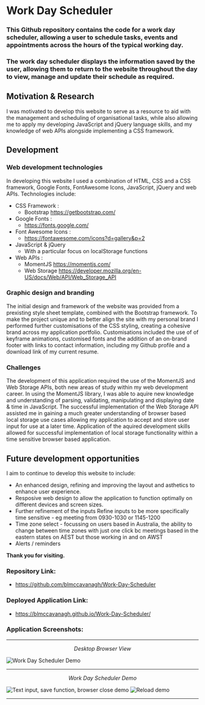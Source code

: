 # Work Day Scheduler

### This Github repository contains the code for a work day scheduler, allowing a user to schedule tasks, events and appointments across the hours of the typical working day.

### The work day scheduler displays the information saved by the user, allowing them to return to the website throughout the day to view, manage and update their schedule as required.

## Motivation & Research

I was motivated to develop this website to serve as a resource to aid with the management and scheduling of organisational tasks, while also allowing me to apply my developing JavaScript and jQuery language skills, and my knowledge of web APIs alongside implementing a CSS framework.

##  Development
### Web development technologies 
In developing this website I used a combination of HTML, CSS and a CSS framework, Google Fonts, FontAwesome Icons, JavaScript, jQuery and web APIs. Technologies include:

* CSS Framework :
    * Bootstrap https://getbootstrap.com/
* Google Fonts :
    * https://fonts.google.com/
* Font Awesome Icons :
    * https://fontawesome.com/icons?d=gallery&p=2
* JavaScript & jQuery
    * With a particular focus on localStorage functions
* Web APIs :
    * MomentJS https://momentjs.com/
    * Web Storage https://developer.mozilla.org/en-US/docs/Web/API/Web_Storage_API

### Graphic design and branding
The initial design and framework of the website was provided from a prexisting style sheet template, combined with the Bootstrap framework. To make the project unique and to better align the site with my personal brand I performed further customisations of the CSS styling, creating a cohesive brand across my application portfolio. Customisations included the use of of keyframe animations, customised fonts and the addition of an on-brand footer with links to contact information, including my Github profile and a download link of my current resume.

### Challenges 

The development of this application required the use of the MomentJS and Web Storage APIs, both new areas of study within my web development career.
In using the MomentJS library, I was able to aquire new knowledge and understanding of parsing, validating, manipulating and displaying date & time in JavaScript.
The successful implementation of the Web Storage API assisted me in gaining a much greater understanding of browser based local storage use cases allowing my application to accept and store user input for use at a later time.
Application of the aquired development skills allowed for successful implementation of local storage functionality within a time sensitive browser based application.

## Future development opportunities

I aim to continue to develop this website to include:
* An enhanced design, refining and improving the layout and asthetics to enhance user experience.
* Resposive web design to allow the application to function optimally on different devices and screen sizes.
* Further refinement of the inputs 
 Refine inputs to be more specifically time sensitive - eg meeting from 0930-1030 or 1145-1200
* Time zone select - focussing on users based in Australia, the ability to change between time zones with just one click bc meetings based in the eastern states on AEST but those working in and on AWST
* Alerts / reminders


**Thank you for visiting.**

### Repository Link:

* https://github.com/blmccavanagh/Work-Day-Scheduler

### Deployed Application Link:

* https://blmccavanagh.github.io/Work-Day-Scheduler/

### Application Screenshots:

---

<div align="center">

*Desktop Browser View* 

</div>

![Work Day Scheduler Demo](assets/README/) 

---

<div align="center">

*Work Day Scheduler Demo*

</div>

![Text input, save function, browser close demo](assets/README)
![Reload demo](assets/README)

---